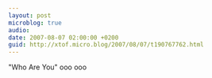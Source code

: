 ```yaml
---
layout: post
microblog: true
audio: 
date: 2007-08-07 02:00:00 +0200
guid: http://xtof.micro.blog/2007/08/07/t190767762.html
---
```

"Who Are You" ooo ooo
